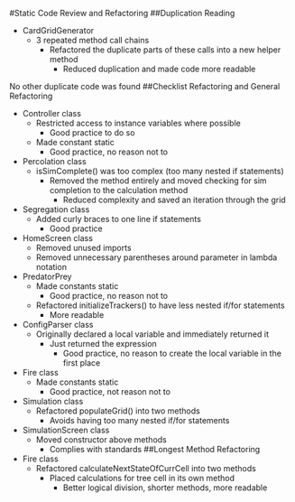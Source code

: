 #Static Code Review and Refactoring
##Duplication Reading
* CardGridGenerator
    * 3 repeated method call chains
        * Refactored the duplicate parts of these calls into a new helper method
            * Reduced duplication and made code more readable

No other duplicate code was found
##Checklist Refactoring and General Refactoring
* Controller class
    * Restricted access to instance variables where possible
        * Good practice to do so
    * Made constant static
        * Good practice, no reason not to
* Percolation class
    * isSimComplete() was too complex (too many nested if statements)
        * Removed the method entirely and moved checking for sim completion to the calculation method
            * Reduced complexity and saved an iteration through the grid
* Segregation class
    * Added curly braces to one line if statements
        * Good practice
* HomeScreen class
    * Removed unused imports
    * Removed unnecessary parentheses around parameter in lambda notation
* PredatorPrey
    * Made constants static
        * Good practice, no reason not to
    * Refactored initializeTrackers() to have less nested if/for statements
        * More readable
* ConfigParser class
    * Originally declared a local variable and immediately returned it
        * Just returned the expression
            * Good practice, no reason to create the local variable in the first place
* Fire class
    * Made constants static
        * Good practice, not reason not to
* Simulation class
    * Refactored populateGrid() into two methods
        * Avoids having too many nested if/for statements
* SimulationScreen class
    * Moved constructor above methods
        * Complies with standards
##Longest Method Refactoring
* Fire class
    * Refactored calculateNextStateOfCurrCell into two methods
        * Placed calculations for tree cell in its own method
            * Better logical division, shorter methods, more readable